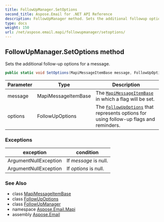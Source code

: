 ```yaml
---
title: FollowUpManager.SetOptions
second_title: Aspose.Email for .NET API Reference
description: FollowUpManager method. Sets the additional followup options for a message
type: docs
weight: 150
url: /net/aspose.email.mapi/followupmanager/setoptions/
---
```

## FollowUpManager.SetOptions method

Sets the additional follow-up options for a message.

```csharp
public static void SetOptions(MapiMessageItemBase message, FollowUpOptions options)
```

| Parameter | Type | Description |
| --- | --- | --- |
| message | MapiMessageItemBase | The [`MapiMessageItemBase`](../../mapimessageitembase/) in which a flag will be set. |
| options | FollowUpOptions | The [`FollowUpOptions`](../../followupoptions/) that represents options for using follow-up flags and reminders. |

### Exceptions

| exception | condition |
| --- | --- |
| ArgumentNullException | If *message* is null. |
| ArgumentNullException | If *options* is null. |

### See Also

* class [MapiMessageItemBase](../../mapimessageitembase/)
* class [FollowUpOptions](../../followupoptions/)
* class [FollowUpManager](../)
* namespace [Aspose.Email.Mapi](../../followupmanager/)
* assembly [Aspose.Email](../../../)


